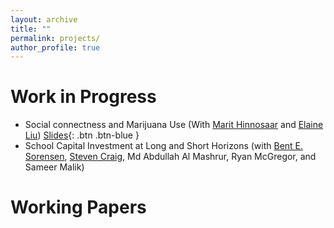 ```yaml
---
layout: archive
title: ""
permalink: projects/
author_profile: true
---
```

# Work in Progress
- Social connectness and Marijuana Use (With [Marit Hinnosaar](https://marit.hinnosaar.net/) and [Elaine Liu](https://uh.edu/~emliu/index.html))
  [Slides](http://example.com/){: .btn .btn-blue }
- School Capital Investment at Long and Short Horizons (with [Bent E. Sorensen](https://www.uh.edu/~bsorense/), [Steven Craig](https://www.uh.edu/class/economics/people/current-faculty/steve/), Md Abdullah Al Mashrur, Ryan McGregor, and Sameer Malik)
# Working Papers

